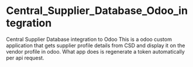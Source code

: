 # Central_Supplier_Database_Odoo_integration
Central Supplier Database integration to Odoo 
This is a odoo custom application that gets 
supplier profile details from CSD and display it
on the vendor profile in odoo. What app does is 
regenerate a token automatically per api request.
